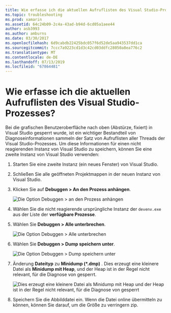 ```yaml
---
title: Wie erfasse ich die aktuellen Aufruflisten des Visual Studio-Prozesses?
ms.topic: troubleshooting
ms.prod: xamarin
ms.assetid: 64c24b09-2c4a-43ad-b94d-6cd05a1aee44
author: asb3993
ms.author: amburns
ms.date: 03/30/2017
ms.openlocfilehash: 6d9cabdb22425bdc057f6d52de5aa943537dd1ca
ms.sourcegitcommit: 7ccc7a9223cd1d3c42cd03ddfc28050a8ea776c2
ms.translationtype: MT
ms.contentlocale: de-DE
ms.lasthandoff: 07/13/2019
ms.locfileid: "67864481"
---
```

# <a name="how-do-i-collect-the-current-call-stacks-of-the-visual-studio-process"></a>Wie erfasse ich die aktuellen Aufruflisten des Visual Studio-Prozesses?

Bei die grafischen Benutzeroberfläche nach oben (Abstürze, fixiert) in Visual Studio gesperrt wurde, ist ein wichtiger Bestandteil von Diagnoseinformationen sammeln der Satz von Aufruflisten aller Threads der Visual Studio-Prozesses. Um diese Informationen für einen nicht reagierenden Instanz von Visual Studio zu speichern, können Sie eine zweite Instanz von Visual Studio verwenden:

1. Starten Sie eine zweite Instanz (ein neues Fenster) von Visual Studio.

2. Schließen Sie alle geöffneten Projektmappen in der neuen Instanz von Visual Studio.

3. Klicken Sie auf **Debuggen > An den Prozess anhängen**.

   ![](vs-callstack-images/image1.png "Die Option Debuggen > an den Prozess anhängen")

4. Wählen Sie die nicht reagierende ursprüngliche Instanz der `devenv.exe` aus der Liste der **verfügbare Prozesse**.

5. Wählen Sie **Debuggen > Alle unterbrechen**.

   ![](vs-callstack-images/image2.png "Die Option Debuggen > Alle unterbrechen")

6. Wählen Sie **Debuggen > Dump speichern unter**.

   ![](vs-callstack-images/image3.png "Die Option Debuggen > Dump speichern unter")

7. Änderung **Dateityp** zu **Minidump (\*.dmp)** . Dies erzeugt eine kleinere Datei als **Minidump mit Heap**, und der Heap ist in der Regel nicht relevant, für die Diagnose von gesperrt.

   ![](vs-callstack-images/image4.png "Dies erzeugt eine kleinere Datei als Minidump mit Heap und der Heap ist in der Regel nicht relevant, für die Diagnose von gesperrt")

8. Speichern Sie die Abbilddatei ein. Wenn die Datei online übermitteln zu können, können Sie darauf, um die Größe zu verringern zip.

